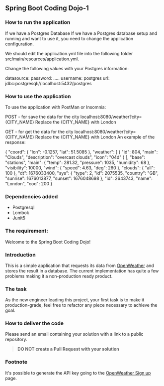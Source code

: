 Spring Boot Coding Dojo-1
---
### How to run the application
If we have a Postgres Database
If we have a Postgres database setup and running and want to use it, you need to change the application configuration.

We should edit the application.yml file into the following folder src/main/resources/application.yml.

Change the following values with your Postgres information:

datasource:
password: .....
username: postgres
url: jdbc:postgresql://localhost:5432/postgres



### How to use the application
To use the application with PostMan or Insomnia:

POST - for save the data for the city
localhost:8080/weather?city={CITY_NAME}
Replace the {CITY_NAME} with London

GET - for get the data for the city
localhost:8080/weather?city={CITY_NAME}
Replace the {CITY_NAME} with London
An example of the response:

{
"coord": {
"lon": -0.1257,
"lat": 51.5085
},
"weather": [
{
"id": 804,
"main": "Clouds",
"description": "overcast clouds",
"icon": "04d"
}
],
"base": "stations",
"main": {
"temp": 281.32,
"pressure": 1035,
"humidity": 68
},
"visibility": 10000,
"wind": {
"speed": 4.63,
"deg": 260
},
"clouds": {
"all": 100
},
"dt": 1676033400,
"sys": {
"type": 2,
"id": 2075535,
"country": "GB",
"sunrise": 1676013877,
"sunset": 1676048698
},
"id": 2643743,
"name": "London",
"cod": 200
}

### Dependencies added
* Postgresql
* Lombok
* Junit5


### The requirement:


Welcome to the Spring Boot Coding Dojo!

### Introduction

This is a simple application that requests its data from [OpenWeather](https://openweathermap.org/) and stores the result in a database. The current implementation has quite a few problems making it a non-production ready product.

### The task

As the new engineer leading this project, your first task is to make it production-grade, feel free to refactor any piece
necessary to achieve the goal.

### How to deliver the code

Please send an email containing your solution with a link to a public repository.

>**DO NOT create a Pull Request with your solution** 

### Footnote
It's possible to generate the API key going to the [OpenWeather Sign up](https://openweathermap.org/appid) page.


